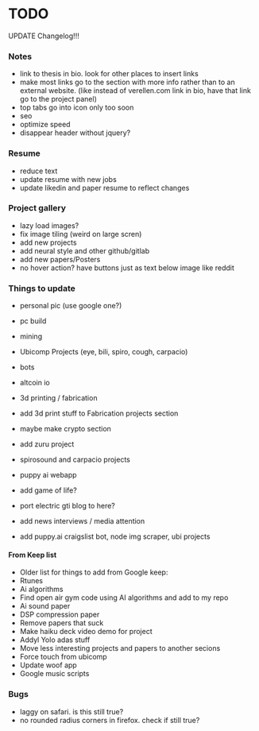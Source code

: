 # TODO

UPDATE Changelog!!!

### Notes
* link to thesis in bio. look for other places to insert links
* make most links go to the section with more info rather than to an external website. (like instead of verellen.com link in bio, have that link go to the project panel)
* top tabs go into icon only too soon
* seo
* optimize speed
* disappear header without jquery?

### Resume
* reduce text
* update resume with new jobs
* update likedin and paper resume to reflect changes

### Project gallery 
* lazy load images?
* fix image tiling (weird on large scren)
* add new projects
* add neural style and other github/gitlab
* add new papers/Posters
* no hover action? have buttons just as text below image like reddit

### Things to update
* personal pic (use google one?)
* pc build
* mining
* Ubicomp Projects (eye, bili, spiro, cough, carpacio)
* bots
* altcoin io
* 3d printing / fabrication
* add 3d print stuff to Fabrication projects section
* maybe make crypto section
* add zuru project
* spirosound and carpacio projects
* puppy ai webapp

* add game of life?
* port electric gti blog to here?
* add news interviews / media attention
* add puppy.ai craigslist bot, node img scraper, ubi projects
#### From Keep list
* Older list for things to add from Google keep:
* Rtunes
* Ai algorithms
* Find open air gym code using AI algorithms and add to my repo
* Ai sound paper
* DSP compression paper
* Remove papers that suck
* Make haiku deck video demo for project
* Addyl Yolo adas stuff
* Move less interesting projects and papers to another secions
* Force touch from ubicomp
* Update woof app
* Google music scripts

### Bugs
* laggy on safari. is this still true?
* no rounded radius corners in firefox. check if still true?

